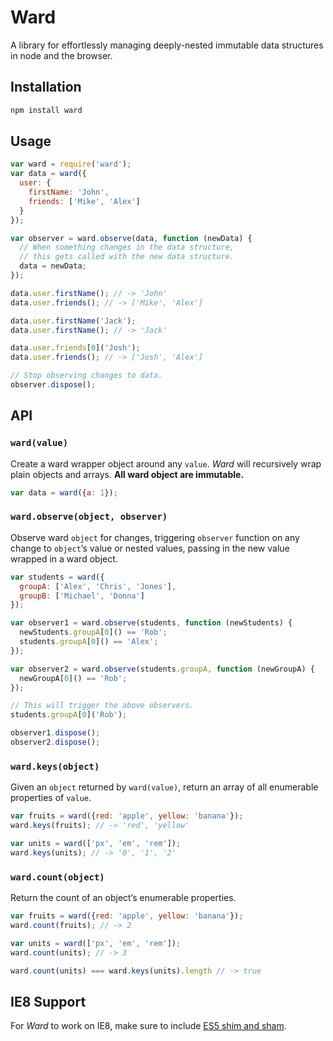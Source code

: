 Ward
====

A library for effortlessly managing deeply-nested immutable data structures in node and the browser.

Installation
------------

```bash
npm install ward
```

Usage
-----

```js
var ward = require('ward');
var data = ward({
  user: {
    firstName: 'John',
    friends: ['Mike', 'Alex']
  }
});

var observer = ward.observe(data, function (newData) {
  // When something changes in the data structure,
  // this gets called with the new data structure.
  data = newData;
});

data.user.firstName(); // -> 'John'
data.user.friends(); // -> ['Mike', 'Alex']

data.user.firstName('Jack');
data.user.firstName(); // -> 'Jack'

data.user.friends[0]('Josh');
data.user.friends(); // -> ['Josh', 'Alex']

// Stop observing changes to data.
observer.dispose();

```

API
---

### `ward(value)`

Create a ward wrapper object around any `value`. _Ward_ will recursively wrap plain objects and arrays. **All ward object are immutable.**

```js
var data = ward({a: 1});
```

### `ward.observe(object, observer)`

Observe ward `object` for changes, triggering `observer` function on any change to `object`’s value or nested values, passing in the new value wrapped in a ward object.

```js
var students = ward({
  groupA: ['Alex', 'Chris', 'Jones'],
  groupB: ['Michael', 'Donna']
});

var observer1 = ward.observe(students, function (newStudents) {
  newStudents.groupA[0]() == 'Rob';
  students.groupA[0]() == 'Alex';
});

var observer2 = ward.observe(students.groupA, function (newGroupA) {
  newGroupA[0]() == 'Rob';
});

// This will trigger the above observers.
students.groupA[0]('Rob');

observer1.dispose();
observer2.dispose();
```

### `ward.keys(object)`

Given an `object` returned by `ward(value)`, return an array of all enumerable properties of `value`.

```js
var fruits = ward({red: 'apple', yellow: 'banana'});
ward.keys(fruits); // -> 'red', 'yellow'

var units = ward(['px', 'em', 'rem']);
ward.keys(units); // -> '0', '1', '2'
```

### `ward.count(object)`

Return the count of an object’s enumerable properties.

```js
var fruits = ward({red: 'apple', yellow: 'banana'});
ward.count(fruits); // -> 2

var units = ward(['px', 'em', 'rem']);
ward.count(units); // -> 3

ward.count(units) === ward.keys(units).length // -> true
```

IE8 Support
-----------

For _Ward_ to work on IE8, make sure to include [ES5 shim and sham](https://github.com/es-shims/es5-shim).
